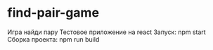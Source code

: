 # find-pair-game
Игра найди пару
Тестовое приложение на react
Запуск: npm start
Сборка проекта: npm run build
